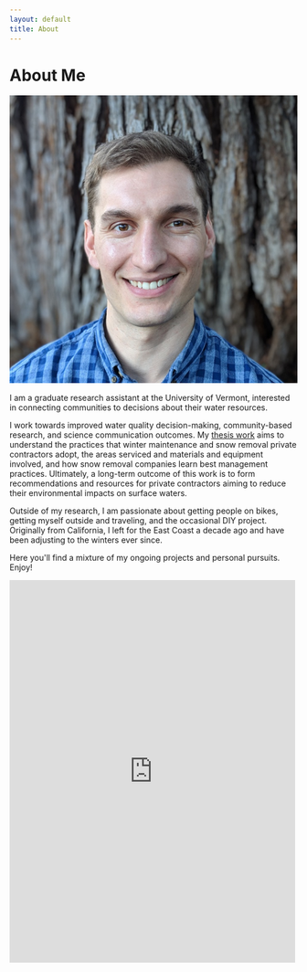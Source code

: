 ```yaml
---
layout: default
title: About
---
```

<div class="content-block">
  <h1 class="featured-text split-intro" id="profile-intro">About Me
  </h1>
  </div>
<div class="content-block">
  <img src="/assets/profile.jpg" class="split-img">
  </div>

I am a graduate research assistant at the University of Vermont, interested in connecting communities to decisions about their water resources. 

I work towards improved water quality decision-making, community-based research, and science communication outcomes. My [thesis work](/thesis) aims to understand the practices that winter maintenance and snow removal private contractors adopt, the areas serviced and materials and equipment involved, and how snow removal companies learn best management practices. Ultimately, a long-term outcome of this work is to form recommendations and resources for private contractors aiming to reduce their environmental impacts on surface waters.

Outside of my research, I am passionate about getting people on bikes, getting myself outside and traveling, and the occasional DIY project. Originally from California, I left for the East Coast a decade ago and have been adjusting to the winters ever since.

Here you'll find a mixture of my ongoing projects and personal pursuits. Enjoy!

<iframe id="contact-form" src="https://docs.google.com/forms/d/e/1FAIpQLSdF2-jt4IzQfpnvxtYXM8EoDYN46iPiZ6D-wnoplDk7bBUtjg/viewform?embedded=true" width="500" height="670" frameborder="0" marginheight="0" marginwidth="0">Loading...</iframe>
